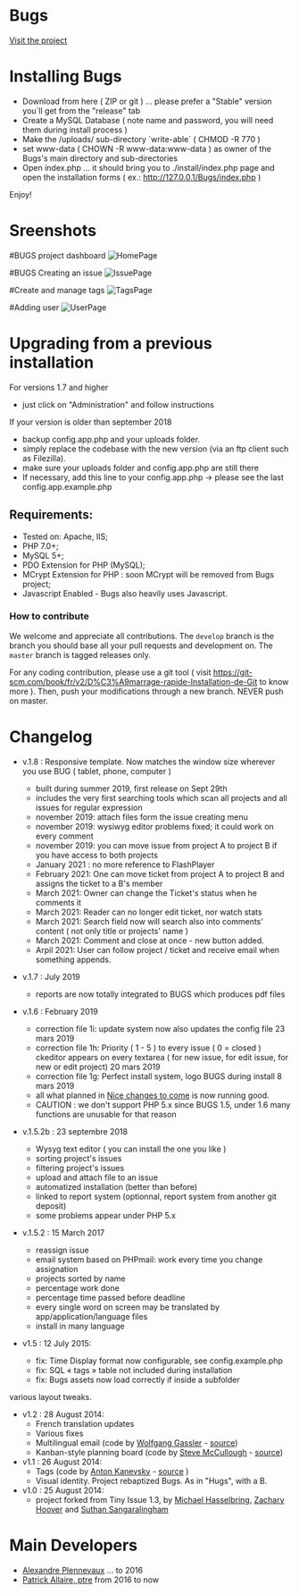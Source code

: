 # Bugs

[Visit the project](http://bugs.rcmission.net/)


# Installing Bugs

- Download from here ( ZIP or git ) ... please prefer a "Stable" version you`ll get from the "release" tab
- Create a MySQL Database  ( note name and password, you will need them during install process )
- Make the /uploads/ sub-directory  `write-able´ ( CHMOD -R  770 )
- set  www-data  ( CHOWN -R www-data:www-data )  as owner of the Bugs's main directory and sub-directories
- Open index.php ... it should bring you to ./install/index.php page and open the installation forms
	( ex.:   http://127.0.0.1/Bugs/index.php  ) 

Enjoy!

# Sreenshots

#BUGS project dashboard
![HomePage](http://bugs.rcmission.net/images/bugs-index.png)

#BUGS Creating an issue
![IssuePage](http://bugs.rcmission.net/images/bugs-new-issue.png)

#Create and manage tags
![TagsPage](http://bugs.rcmission.net/images/bugs-create-tags.png)

#Adding user
![UserPage](http://bugs.rcmission.net/images/bugs-add-user.png)

# Upgrading from a previous installation
For versions 1.7 and higher
- just click on "Administration" and follow instructions

If your version is older than september 2018
- backup config.app.php and your uploads folder.
- simply replace the codebase with the new version (via an ftp client such as Filezilla).
- make sure your uploads folder and config.app.php are still there
- If necessary, add this line to your config.app.php -> please see the last config.app.example.php


## Requirements:

- Tested on: Apache, IIS;
- PHP 7.0+;   
- MySQL 5+;
- PDO Extension for PHP (MySQL);
- MCrypt Extension for PHP : soon MCrypt will be removed from Bugs project;
- Javascript Enabled - Bugs also heavily uses Javascript.

### How to contribute

We welcome and appreciate all contributions. The `develop` branch is the branch you should base all your pull requests and development on.
The `master` branch is tagged releases only.

For any coding contribution, please use a git tool ( visit https://git-scm.com/book/fr/v2/D%C3%A9marrage-rapide-Installation-de-Git to know more ).
Then, push your modifications through a new branch. NEVER push on master. 

# Changelog
- v.1.8 : Responsive template.  Now matches the window size wherever you use BUG ( tablet, phone, computer ) 
    - built during summer 2019, first release on Sept 29th
    - includes the very first searching tools which scan all projects and all issues for regular expression
    - november 2019: attach files form the issue creating menu
    - november 2019: wysiwyg editor problems fixed; it could work on every comment
    - november 2019: you can move issue from project A to project B if you have access to both projects
    - January 2021 : no more reference to FlashPlayer 
    - February 2021: One can move ticket from project A to project B and assigns the ticket to a B's member
    - March 2021: Owner can change the Ticket's status when he comments it
    - March 2021: Reader can no longer edit ticket, nor watch stats
    - March 2021: Search field now will search also into comments' content ( not only title or projects' name )
    - March 2021: Comment and close at once - new button added.
    - Arpil 2021: User can follow project / ticket and receive email when something appends.
- v.1.7 : July 2019 
	- reports are now totally integrated to BUGS which produces pdf files
- v.1.6 : February 2019 
	- correction file 1i: update system now also updates the config file
								 23 mars 2019
	- correction file 1h: Priority ( 1 - 5 ) to every issue ( 0 = closed )
								 ckeditor appears on every textarea ( for new issue, for edit issue, for new or edit project)
								 20 mars 2019
	- correction file 1g: Perfect install system, logo BUGS during install
								 8 mars 2019
	- all what planned in [Nice changes to come](https://github.com/pixeline/bugs/projects) is now running good.
	- CAUTION : we don't support PHP 5.x since BUGS 1.5, under 1.6 many functions are unusable for that reason
								 
- v.1.5.2b : 23 septembre 2018
	- Wysyg text editor  ( you can install the one you like )
	- sorting project's issues
	- filtering project's issues
	- upload and attach file to an issue
	- automatized installation (better than before)
	- linked to report system (optionnal, report system from another git deposit)
	- some problems appear under PHP 5.x
- v.1.5.2 : 15 March 2017
	- reassign issue
	- email system based on PHPmail: work every time you change assignation
	- projects sorted by name
	- percentage work done
	- percentage time passed before deadline
	- every single word on screen may be translated by app/application/language files
	- install in many language
	
- v1.5 : 12 July 2015:
	- fix: Time Display format now configurable, see config.example.php
	- fix: SQL « tags » table not included during installation
	- fix: Bugs assets now load correctly if inside a subfolder

various layout tweaks.

- v1.2 : 28 August 2014: 
	- French translation updates
	- Various fixes
	- Multilingual email (code by [Wolfgang Gassler](http://wolfgang.gassler.org/) - [source](https://github.com/mikelbring/tinyissue/pull/197))
	- Kanban-style planning board (code by [Steve McCullough](http://irrational.ca/) - [source](https://github.com/mikelbring/tinyissue/pull/194))
- v1.1 : 26 August 2014: 
	- Tags (code by [Anton Kanevsky](http://about.me/akanevsky) - [source](https://github.com/mikelbring/tinyissue/pull/180) )
	- Visual identity. Project rebaptized Bugs. As in "Hugs", with a B.
- v1.0 : 25 August 2014:
	- project forked from Tiny Issue 1.3, by [Michael Hasselbring](http://michaelhasselbring.com), [Zachary Hoover](http://zachoover.com) and [Suthan Sangaralingham](http://suthanwebs.com/)

# Main Developers

- [Alexandre Plennevaux](https://pixeline.be) ... to 2016
- [Patrick Allaire, ptre](http://cartefoi.net) from 2016 to now
